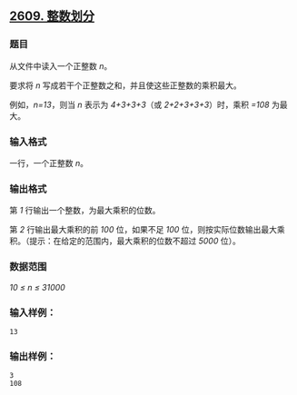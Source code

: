 ## [2609. 整数划分](https://www.acwing.com/problem/content/2611/)

### 题目

从文件中读入一个正整数 *n*。

要求将 *n* 写成若干个正整数之和，并且使这些正整数的乘积最大。

例如，*n=13*，则当 *n* 表示为 *4+3+3+3*（或 *2+2+3+3+3*）时，乘积 *=108* 为最大。

### 输入格式

一行，一个正整数 *n*。

### 输出格式

第 *1* 行输出一个整数，为最大乘积的位数。

第 *2* 行输出最大乘积的前 *100* 位，如果不足 *100* 位，则按实际位数输出最大乘积。（提示：在给定的范围内，最大乘积的位数不超过 *5000* 位）。

### 数据范围

*10 ≤ n ≤ 31000*

### 输入样例：

```
13
```

### 输出样例：

```
3
108
```
